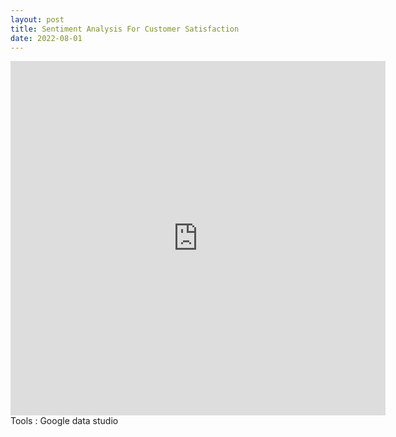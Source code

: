 ```yaml
---
layout: post
title: Sentiment Analysis For Customer Satisfaction
date: 2022-08-01
---
```

<iframe width="600" height="567" src="https://datastudio.google.com/embed/reporting/792eae46-a8df-4521-83a6-ca8069c3017c/page/xdbzC" frameborder="0" style="border:0" allowfullscreen></iframe>
Tools : Google data studio
